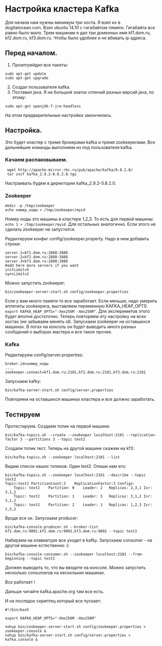 # Настройка кластера Kafka

Для начала нам нужны минимум три хоста. Я взял их в dogitalocean.com. Взял ubuntu 14.10 с гигабайтом пямяти. Гигабайта все равно было мало.
Трем машинам я дал три доменных имя kf1.dom.ru, kf2.dom.ru, kf3.dom.ru. Чтобы было удобнее и не вбивать ip адреса.

## Перед началом.

1. Проапгрейдил все пакеты:
 ```
 sudo apt-get update
 sudo apt-get upgrade
 ```
2. Создал пользователя kafka.
3. Поставил java. Я не большой знаток отличий разных версий java, по этому:
```
sudo apt-get openjdk-7-jre-headless
```

На этом предварительные настройки закончились.

## Настройка.

Это будет кластер с тремя брокерами kafka и тремя zookeeperами. Все дальнейшие команды выполняем из под пользователя kafka.

### Качаем распаковываем.
```
 wget http://apache-mirror.rbc.ru/pub/apache/kafka/0.8.2.0/
 tar zxvf kafka_2.9.2-0.8.2.0.tgz
```
Настраивать будем в директории kafka_2.9.2-0.8.2.0.

### Zookeeper
```
mkdir -p /tmp/zookeeper
echo номер_ноды > /tmp/zookeeper/myid
```
Номер ноды это машины в кластере 1,2,3. То есть для первой машины: ```echo 1 > /tmp/zookeeper/myid```. Для остальных аналогично. Если этого не сделать zookeeper не запустится.

Редактируем конфиг config/zookeeper.property. Надо в нем добавить строки:
```
server.1=kf1.dom.ru:2888:3888
server.2=kf2.dom.ru:2888:3888
server.3=kf3.dom.ru:2888:3888
#add here more servers if you want
initLimit=5
syncLimit=2
```
Можно запустить zookeeper:
```
bin/zookeeper-server-start.sh config/zookeeper.properties
```
Если у вам много памяти то все заработает. Если меньше, надо умерить аппетиты zookeepera, выставляем переменную KAFKA_HEAP_OPTS:``` export KAFKA_HEAP_OPTS="-Xmx256M -Xms256M"```. Для экспериметов этого будет вполне достаточно.
Теперь повторяем эту настройку на всех хостах (не забываем менять id). Запускаем zookeeper на оставшихся машинах. В логах на консоль он будет выводить много разных сообщений о выборах мастера и все такое прочее. 

### Kafka
Редактируем config/server.properties:
```
broker.id=номер_ноды
....
zookeeper.connect=kf1.dom.ru:2181,kf2.dom.ru:2181,kf3.dom.ru:2181
```
Запускаем kafkу:
```
bin/kafka-server-start.sh config/server.properties
```
Повторяем на оставшихся машинах кластера и все должно заработать.

## Тестируем
Протестируем.
Создаем топик на первой машине:
```
bin/kafka-topics.sh --create --zookeeper localhost:2181 --replication-factor 3 --partitions 3 --topic test2
```
Создали топик тест. 
Теперь на другой машине скажем на kf3:
```
bin/kafka-topics.sh --zookeeper localhost:2181 --list
```
Видим список наших топиков. 
Один test2. Опиши нам его:
```
bin/kafka-topics.sh --zookeeper localhost:2181 --describe --topic test2
Topic:test2	PartitionCount:3	ReplicationFactor:3	Configs:
	Topic: test2	Partition: 0	Leader: 2	Replicas: 2,3,1	Isr: 3,1,2
	Topic: test2	Partition: 1	Leader: 3	Replicas: 3,1,2	Isr: 3,1,2
	Topic: test2	Partition: 2	Leader: 1	Replicas: 1,2,3	Isr: 1,3,2
```
Вроде все ок.
Запускаем producer:
```
bin/kafka-console-producer.sh --broker-list kf1.dom.ru:9092,kf2.dom.ru:9092,kf3.dom.ru:9092 --topic test2
```
Набираем на клавиатуре все уходит в kafkу. 
Запускаем consumer - на другой машине естественно :):
```
bin/kafka-console-consumer.sh --zookeeper localhost:2181 --from-beginning --topic test2
````
Должен выводить то, что вы вводите на консоле. Можно запустить несколько consumeroв на нескольких машинах. 

Все работает ! 

Дальше читайте kafka.apache.org там все есть.

И на последок скриптец который все пускает:
```
#!/bin/bash

export KAFKA_HEAP_OPTS="-Xmx256M -Xms256M"

nohup bin/zookeeper-server-start.sh config/zookeeper.properties > zookeeper.console &
nohup bin/kafka-server-start.sh config/server.properties > kafka.console &

```
